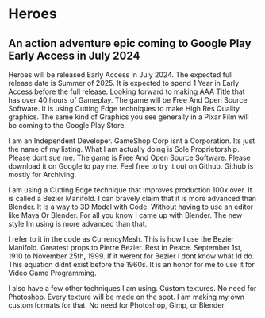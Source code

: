 # Heroes

## An action adventure epic coming to Google Play Early Access in July 2024

Heroes will be released Early Access in July 2024.  The expected full release date is Summer of 2025.
It is expected to spend 1 Year in Early Access before the full release.  Looking forward to making 
AAA Title that has over 40 hours of Gameplay.  The game will be Free And Open Source Software.  It 
is using Cutting Edge techniques to make High Res Quality graphics.  The same kind of Graphics you 
see generally in a Pixar Film will be coming to the Google Play Store.

I am an Independent Developer.  GameShop Corp isnt a Corporation.  Its just the name of my listing.
What I am actually doing is Sole Proprietorship.  Please dont sue me.  The game is Free And Open Source 
Software.  Please download it on Google to pay me.  Feel free to try it out on Github.  Github is mostly
for Archiving.

I am using a Cutting Edge technique that improves production 100x over.  It is called a Bezier Manifold.
I can bravely claim that it is more advanced than Blender.  It is a way to 3D Model with Code.  Without having
to use an editor like Maya Or Blender.  For all you know I came up with Blender.  The new style Im using is 
more advanced than that.

I refer to it in the code as CurrencyMesh.  This is how I use the Bezier Manifold.  Greatest props to Pierre Bezier.
Rest in Peace.  September 1st, 1910 to November 25th, 1999.  If it werent for Bezier I dont know what Id do.  This
equation didnt exist before the 1960s.  It is an honor for me to use it for Video Game Programming.

I also have a few other techniques I am using.  Custom textures.  No need for Photoshop.  Every texture will be made
on the spot.  I am making my own custom formats for that.  No need for Photoshop, Gimp, or Blender.

